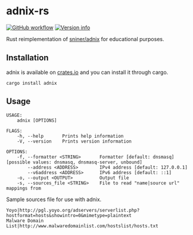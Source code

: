 # adnix-rs

[![GitHub workflow](https://github.com/msfjarvis/adnix-rs/workflows/Test%20Rust%20project/badge.svg)](https://github.com/msfjarvis/adnix-rs/actions)
[![Version info](https://img.shields.io/crates/v/adnix.svg)](https://crates.io/crates/adnix)

Rust reimplementation of [sniner/adnix](https://github.com/sniner/adnix) for educational purposes.

## Installation

adnix is available on [crates.io](https://crates.io/crates/adnix) and you can install it through cargo.

```shell
cargo install adnix
```

## Usage

```shell
USAGE:
    adnix [OPTIONS]

FLAGS:
    -h, --help       Prints help information
    -V, --version    Prints version information

OPTIONS:
    -f, --formatter <STRING>       Formatter [default: dnsmasq]  [possible values: dnsmasq, dnsmasq-server, unbound]
        --address <ADDRESS>        IPv4 address [default: 127.0.0.1]
        --v6address <ADDRESS>      IPv6 address [default: ::1]
    -o, --output <OUTPUT>          Output file
    -s, --sources_file <STRING>    File to read "name|source url" mappings from
```

Sample sources file for use with adnix.

```plaintext
Yoyo|http://pgl.yoyo.org/adservers/serverlist.php?hostformat=hosts&showintro=0&mimetype=plaintext
Malware Domain List|http://www.malwaredomainlist.com/hostslist/hosts.txt
```
